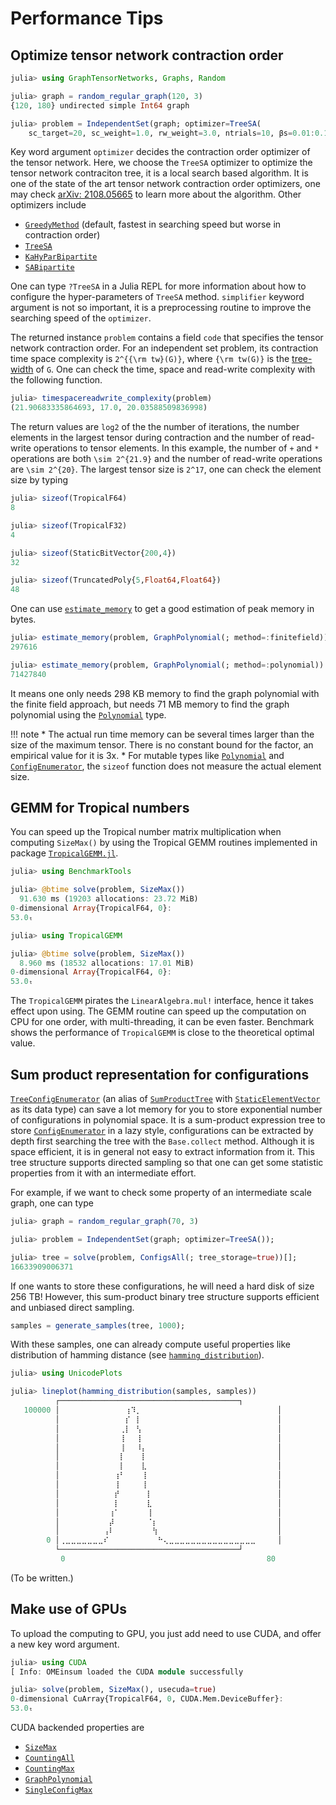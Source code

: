# Performance Tips

## Optimize tensor network contraction order
```julia
julia> using GraphTensorNetworks, Graphs, Random

julia> graph = random_regular_graph(120, 3)
{120, 180} undirected simple Int64 graph

julia> problem = IndependentSet(graph; optimizer=TreeSA(
    sc_target=20, sc_weight=1.0, rw_weight=3.0, ntrials=10, βs=0.01:0.1:15.0, niters=20), simplifier=MergeGreedy());
```

Key word argument `optimizer` decides the contraction order optimizer of the tensor network.
Here, we choose the `TreeSA` optimizer to optimize the tensor network contraciton tree, it is a local search based algorithm.
It is one of the state of the art tensor network contraction order optimizers, one may check [arXiv: 2108.05665](https://arxiv.org/abs/2108.05665) to learn more about the algorithm.
Other optimizers include
* [`GreedyMethod`](@ref) (default, fastest in searching speed but worse in contraction order)
* [`TreeSA`](@ref)
* [`KaHyParBipartite`](@ref)
* [`SABipartite`](@ref)

One can type `?TreeSA` in a Julia REPL for more information about how to configure the hyper-parameters of `TreeSA` method.
`simplifier` keyword argument is not so important, it is a preprocessing routine to improve the searching speed of the `optimizer`.

The returned instance `problem` contains a field `code` that specifies the tensor network contraction order. For an independent set problem, its contraction time space complexity is ``2^{{\rm tw}(G)}``, where ``{\rm tw(G)}`` is the [tree-width](https://en.wikipedia.org/wiki/Treewidth) of ``G``.
One can check the time, space and read-write complexity with the following function.

```julia
julia> timespacereadwrite_complexity(problem)
(21.90683335864693, 17.0, 20.03588509836998)
```

The return values are `log2` of the the number of iterations, the number elements in the largest tensor during contraction and the number of read-write operations to tensor elements.
In this example, the number of `+` and `*` operations are both `\sim 2^{21.9}`
and the number of read-write operations are `\sim 2^{20}`.
The largest tensor size is ``2^17``, one can check the element size by typing
```julia
julia> sizeof(TropicalF64)
8

julia> sizeof(TropicalF32)
4

julia> sizeof(StaticBitVector{200,4})
32

julia> sizeof(TruncatedPoly{5,Float64,Float64})
48
```

One can use [`estimate_memory`](@ref) to get a good estimation of peak memory in bytes.
```julia
julia> estimate_memory(problem, GraphPolynomial(; method=:finitefield))
297616

julia> estimate_memory(problem, GraphPolynomial(; method=:polynomial))
71427840
```
It means one only needs 298 KB memory to find the graph polynomial with the finite field approach,
but needs 71 MB memory to find the graph polynomial using the [`Polynomial`](@ref) type.

!!! note
    * The actual run time memory can be several times larger than the size of the maximum tensor.
    There is no constant bound for the factor, an empirical value for it is 3x.
    * For mutable types like [`Polynomial`](@ref) and [`ConfigEnumerator`](@ref), the `sizeof` function does not measure the actual element size.

## GEMM for Tropical numbers
You can speed up the Tropical number matrix multiplication when computing `SizeMax()` by using the Tropical GEMM routines implemented in package [`TropicalGEMM.jl`](https://github.com/TensorBFS/TropicalGEMM.jl/).

```julia
julia> using BenchmarkTools

julia> @btime solve(problem, SizeMax())
  91.630 ms (19203 allocations: 23.72 MiB)
0-dimensional Array{TropicalF64, 0}:
53.0ₜ

julia> using TropicalGEMM

julia> @btime solve(problem, SizeMax())
  8.960 ms (18532 allocations: 17.01 MiB)
0-dimensional Array{TropicalF64, 0}:
53.0ₜ
```

The `TropicalGEMM` pirates the `LinearAlgebra.mul!` interface, hence it takes effect upon using.
The GEMM routine can speed up the computation on CPU for one order, with multi-threading, it can be even faster.
Benchmark shows the performance of `TropicalGEMM` is close to the theoretical optimal value.

## Sum product representation for configurations
[`TreeConfigEnumerator`](@ref) (an alias of [`SumProductTree`](@ref) with [`StaticElementVector`](@ref) as its data type) can save a lot memory for you to store exponential number of configurations in polynomial space.
It is a sum-product expression tree to store [`ConfigEnumerator`](@ref) in a lazy style, configurations can be extracted by depth first searching the tree with the `Base.collect` method. Although it is space efficient, it is in general not easy to extract information from it.
This tree structure supports directed sampling so that one can get some statistic properties from it with an intermediate effort.

For example, if we want to check some property of an intermediate scale graph, one can type
```julia
julia> graph = random_regular_graph(70, 3)

julia> problem = IndependentSet(graph; optimizer=TreeSA());

julia> tree = solve(problem, ConfigsAll(; tree_storage=true))[];
16633909006371
```
If one wants to store these configurations, he will need a hard disk of size 256 TB!
However, this sum-product binary tree structure supports efficient and unbiased direct sampling.

```julia
samples = generate_samples(tree, 1000);
```

With these samples, one can already compute useful properties like distribution of hamming distance (see [`hamming_distribution`](@ref)).

```julia
julia> using UnicodePlots

julia> lineplot(hamming_distribution(samples, samples))
          ┌────────────────────────────────────────┐ 
   100000 │⠀⠀⠀⠀⠀⠀⠀⠀⠀⠀⠀⠀⢰⠹⡀⠀⠀⠀⠀⠀⠀⠀⠀⠀⠀⠀⠀⠀⠀⠀⠀⠀⠀⠀⠀⠀⠀⠀⠀⠀│ 
          │⠀⠀⠀⠀⠀⠀⠀⠀⠀⠀⠀⠀⡎⠀⡇⠀⠀⠀⠀⠀⠀⠀⠀⠀⠀⠀⠀⠀⠀⠀⠀⠀⠀⠀⠀⠀⠀⠀⠀⠀│ 
          │⠀⠀⠀⠀⠀⠀⠀⠀⠀⠀⠀⢀⡇⠀⢣⠀⠀⠀⠀⠀⠀⠀⠀⠀⠀⠀⠀⠀⠀⠀⠀⠀⠀⠀⠀⠀⠀⠀⠀⠀│ 
          │⠀⠀⠀⠀⠀⠀⠀⠀⠀⠀⠀⢸⠀⠀⢸⠀⠀⠀⠀⠀⠀⠀⠀⠀⠀⠀⠀⠀⠀⠀⠀⠀⠀⠀⠀⠀⠀⠀⠀⠀│ 
          │⠀⠀⠀⠀⠀⠀⠀⠀⠀⠀⠀⢸⠀⠀⠸⡄⠀⠀⠀⠀⠀⠀⠀⠀⠀⠀⠀⠀⠀⠀⠀⠀⠀⠀⠀⠀⠀⠀⠀⠀│ 
          │⠀⠀⠀⠀⠀⠀⠀⠀⠀⠀⠀⡇⠀⠀⠀⡇⠀⠀⠀⠀⠀⠀⠀⠀⠀⠀⠀⠀⠀⠀⠀⠀⠀⠀⠀⠀⠀⠀⠀⠀│ 
          │⠀⠀⠀⠀⠀⠀⠀⠀⠀⠀⠀⡇⠀⠀⠀⣇⠀⠀⠀⠀⠀⠀⠀⠀⠀⠀⠀⠀⠀⠀⠀⠀⠀⠀⠀⠀⠀⠀⠀⠀│ 
          │⠀⠀⠀⠀⠀⠀⠀⠀⠀⠀⢰⠃⠀⠀⠀⢸⠀⠀⠀⠀⠀⠀⠀⠀⠀⠀⠀⠀⠀⠀⠀⠀⠀⠀⠀⠀⠀⠀⠀⠀│ 
          │⠀⠀⠀⠀⠀⠀⠀⠀⠀⠀⢸⠀⠀⠀⠀⢸⠀⠀⠀⠀⠀⠀⠀⠀⠀⠀⠀⠀⠀⠀⠀⠀⠀⠀⠀⠀⠀⠀⠀⠀│ 
          │⠀⠀⠀⠀⠀⠀⠀⠀⠀⠀⡞⠀⠀⠀⠀⠀⡇⠀⠀⠀⠀⠀⠀⠀⠀⠀⠀⠀⠀⠀⠀⠀⠀⠀⠀⠀⠀⠀⠀⠀│ 
          │⠀⠀⠀⠀⠀⠀⠀⠀⠀⠀⡇⠀⠀⠀⠀⠀⣇⠀⠀⠀⠀⠀⠀⠀⠀⠀⠀⠀⠀⠀⠀⠀⠀⠀⠀⠀⠀⠀⠀⠀│ 
          │⠀⠀⠀⠀⠀⠀⠀⠀⠀⢰⠁⠀⠀⠀⠀⠀⢸⠀⠀⠀⠀⠀⠀⠀⠀⠀⠀⠀⠀⠀⠀⠀⠀⠀⠀⠀⠀⠀⠀⠀│ 
          │⠀⠀⠀⠀⠀⠀⠀⠀⠀⡼⠀⠀⠀⠀⠀⠀⠈⡆⠀⠀⠀⠀⠀⠀⠀⠀⠀⠀⠀⠀⠀⠀⠀⠀⠀⠀⠀⠀⠀⠀│ 
          │⠀⠀⠀⠀⠀⠀⠀⠀⢠⠇⠀⠀⠀⠀⠀⠀⠀⢳⠀⠀⠀⠀⠀⠀⠀⠀⠀⠀⠀⠀⠀⠀⠀⠀⠀⠀⠀⠀⠀⠀│ 
        0 │⢀⣀⣀⣀⣀⣀⣀⣀⠎⠀⠀⠀⠀⠀⠀⠀⠀⠀⠓⢄⣀⣀⣀⣀⣀⣀⣀⣀⣀⣀⣀⣀⣀⣀⣀⣀⠀⠀⠀⠀│ 
          └────────────────────────────────────────┘ 
          ⠀0⠀⠀⠀⠀⠀⠀⠀⠀⠀⠀⠀⠀⠀⠀⠀⠀⠀⠀⠀⠀⠀⠀⠀⠀⠀⠀⠀⠀⠀⠀⠀⠀⠀⠀⠀⠀⠀80⠀ 
```

(To be written.)

## Make use of GPUs
To upload the computing to GPU, you just add need to use CUDA, and offer a new key word argument.
```julia
julia> using CUDA
[ Info: OMEinsum loaded the CUDA module successfully

julia> solve(problem, SizeMax(), usecuda=true)
0-dimensional CuArray{TropicalF64, 0, CUDA.Mem.DeviceBuffer}:
53.0ₜ
```

CUDA backended properties are
* [`SizeMax`](@ref)
* [`CountingAll`](@ref)
* [`CountingMax`](@ref)
* [`GraphPolynomial`](@ref)
* [`SingleConfigMax`](@ref)